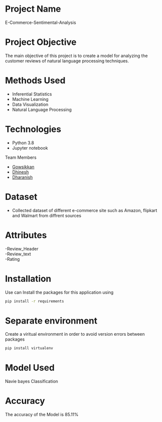 # Project Name
E-Commerce-Sentimental-Analysis

# Project Objective
The main objective of this project is to create a model for analyzing the customer reviews of natural language processing techniques.

# Methods Used
- Inferential Statistics
- Machine Learning
- Data Visualization
- Natural Language Processing

# Technologies
- Python 3.8
- Jupyter notebook

Team Members
-   [Gowsikkan](www.linkedin.com/in/gowsikkan/)
-   [Dhinesh](https://www.linkedin.com/in/dhinesh-kumar-04/)
-   [Dharanish](https://www.linkedin.com/in/dharanish-s/)

# Dataset 
- Collected dataset of different e-commerce site such as Amazon, flipkart and Walmart from diffrent sources

# Attributes
-Review_Header	
-Review_text	
-Rating	


# Installation
 Use can Install the packages for this application using
```sh
pip install -r requirements
```

# Separate environment
Create a viritual environment in order to avoid version errors between packages
```sh
pip install virtualenv
```

# Model Used 
Navie bayes Classification

# Accuracy 
The accuracy of the Model is 85.11%
